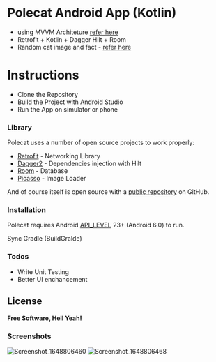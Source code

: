 # Polecat Android App (Kotlin)

- using MVVM Architeture [refer here](https://developer.android.com/jetpack/guide)
- Retrofit + Kotlin + Dagger Hilt + Room
- Random cat image and fact - [refer here](https://github.com/Polecat/android-assesment-en/)

# Instructions

- Clone the Repository
- Build the Project with Android Studio
- Run the App on simulator or phone

### Library

Polecat uses a number of open source projects to work properly:

- [Retrofit](https://square.github.io/retrofit/) - Networking Library
- [Dagger2](https://developer.android.com/training/dependency-injection/dagger-android) - Dependencies injection with Hilt
- [Room](https://developer.android.com/training/data-storage/room) - Database
- [Picasso](https://square.github.io/picasso/) - Image Loader

And of course itself is open source with a [public repository][Polecat]
on GitHub.

### Installation

Polecat requires Android [API_LEVEL](https://developer.android.com/studio/releases/platforms) 23+ (Android 6.0) to run.

Sync Gradle (BuildGralde)

### Todos

- Write Unit Testing
- Better UI enchancement

## License

**Free Software, Hell Yeah!**

[//]: # "These are reference links used in the body of this note and get stripped out when the markdown processor does its job. There is no need to format nicely because it shouldn't be seen. Thanks SO - http://stackoverflow.com/questions/4823468/store-comments-in-markdown-syntax"
[Polecat]: https://github.com/xnmalex/Polecat

### Screenshots
![Screenshot_1648806460](https://user-images.githubusercontent.com/5309611/161242338-27041c86-a8c8-408c-860f-cdf677ad4da6.png)
![Screenshot_1648806468](https://user-images.githubusercontent.com/5309611/161242344-0fc14d68-e8e6-46a6-8449-c21db106a1dd.png)


